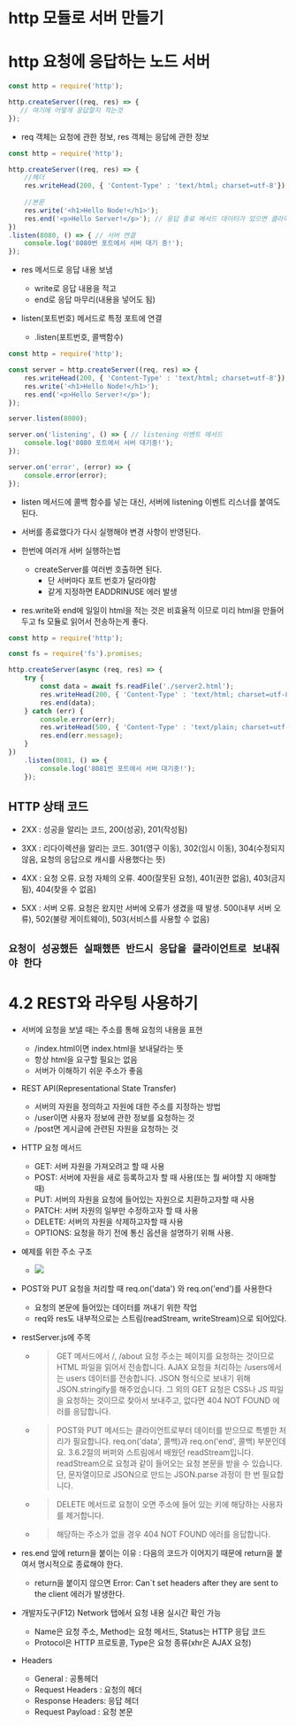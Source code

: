 # http 모듈로 서버 만들기

# http 요청에 응답하는 노드 서버

```javascript
const http = require('http');

http.createServer((req, res) => {
   // 여기에 어떻게 응답할지 적는것
});
```

* req 객체는 요청에 관한 정보, res 객체는 응답에 관한 정보 

```javascript
const http = require('http');

http.createServer((req, res) => {
    //헤더
    res.writeHead(200, { 'Content-Type' : 'text/html; charset=utf-8'}); 
    
    //본문
    res.write('<h1>Hello Node!</h1>');
    res.end('<p>Hello Server!</p>'); // 응답 종료 메서드 데이터가 있으면 클라이언트로 보냄. 
})
.listen(8080, () => { // 서버 연결
    console.log('8080번 포트에서 서버 대기 중!');
});
```

* res 메서드로 응답 내용 보냄
  * write로 응답 내용을 적고
  * end로 응답 마무리(내용을 넣어도 됨)

* listen(포트번호) 메서드로 특정 포트에 연결
    * .listen(포트번호, 콜백함수)


```javascript
const http = require('http');

const server = http.createServer((req, res) => {
    res.writeHead(200, { 'Content-Type' : 'text/html; charset=utf-8'});
    res.write('<h1>Hello Node!</h1>');
    res.end('<p>Hello Server!</p>');
});

server.listen(8080);

server.on('listening', () => { // listening 이벤트 메서드 
    console.log('8080 포트에서 서버 대기중!');
});

server.on('error', (error) => {
    console.error(error);
});
```

* listen 메서드에 콜백 함수를 넣는 대신, 서버에 listening 이벤트 리스너를 붙여도 된다. 

* 서버를 종료했다가 다시 실행해야 변경 사항이 반영된다. 

* 한번에 여러개 서버 실행하는법
  * createServer를 여러번 호출하면 된다.
    * 단 서버마다 포트 번호가 달라야함
    * 같게 지정하면 EADDRINUSE 에러 발생


* res.write와 end에 일일이 html을 적는 것은 비효율적 이므로 미리 html을 만들어 두고 fs 모듈로 읽어서 전송하는게 좋다. 

```javascript
const http = require('http');

const fs = require('fs').promises;

http.createServer(async (req, res) => {
    try {
        const data = await fs.readFile('./server2.html');
        res.writeHead(200, { 'Content-Type' : 'text/html; charset=utf-8'});
        res.end(data);
    } catch (err) {
        console.error(err);
        res.writeHead(500, { 'Content-Type' : 'text/plain; charset=utf-8'});
        res.end(err.message);
    }
})
    .listen(8081, () => {
        console.log('8081번 포트에서 서버 대기중!');
    });
```

## HTTP 상태 코드

* 2XX : 성공을 알리는 코드, 200(성공), 201(작성됨)

* 3XX : 리다이렉션을 알리는 코드. 301(영구 이동), 302(임시 이동), 304(수정되지 않음, 요청의 응답으로 캐시를 사용했다는 뜻)

* 4XX : 요청 오류. 요청 자체의 오류. 400(잘못된 요청), 401(권한 없음), 403(금지됨), 404(찾을 수 없음)

* 5XX : 서버 오류. 요청은 왔지만 서버에 오류가 생겼을 때 발생. 500(내부 서버 오류), 502(불량 게이트웨이), 503(서비스를 사용할 수 없음)

## `요청이 성공했든 실패했뜬 반드시 응답을 클라이언트로 보내줘야 한다`

# 4.2 REST와 라우팅 사용하기

* 서버에 요청을 보낼 때는 주소를 통해 요청의 내용을 표현
  * /index.html이면 index.html을 보내달라는 뜻
  * 항상 html을 요구할 필요는 없음
  * 서버가 이해하기 쉬운 주소가 좋음

* REST API(Representational State Transfer)
  * 서버의 자원을 정의하고 자원에 대한 주소를 지정하는 방법
  * /user이면 사용자 정보에 관한 정보를 요청하는 것
  * /post면 게시글에 관련된 자원을 요청하는 것

* HTTP 요청 메서드

  * GET: 서버 자원을 가져오려고 할 때 사용
  * POST: 서버에 자원을 새로 등록하고자 할 때 사용(또는 뭘 써야할 지 애매할 때)
  * PUT: 서버의 자원을 요청에 들어있는 자원으로 치환하고자할 때 사용
  * PATCH: 서버 자원의 일부만 수정하고자 할 때 사용
  * DELETE: 서버의 자원을 삭제하고자할 때 사용
  * OPTIONS: 요청을 하기 전에 통신 옵션을 설명하기 위해 사용. 


* 예제를 위한 주소 구조
  * ![](images/ea63da3f.png) 

* POST와 PUT 요청을 처리할 때 req.on('data') 와 req.on('end')를 사용한다
  * 요청의 본문에 들어있는 데이터를 꺼내기 위한 작업
  * req와 res도 내부적으로는 스트림(readStream, writeStream)으로 되어있다. 

* restServer.js에 주목
  * > GET 메서드에서 /, /about 요청 주소는 페이지를 요청하는 것이므로 HTML 파일을 읽어서 전송합니다. AJAX 요청을 처리하는 /users에서는 users 데이터를 전송합니다. JSON 형식으로 보내기 위해 JSON.stringify를 해주었습니다. 그 외의 GET 요청은 CSS나 JS 파일을 요청하는 것이므로 찾아서 보내주고, 없다면 404 NOT FOUND 에러를 응답합니다.

  * > POST와 PUT 메서드는 클라이언트로부터 데이터를 받으므로 특별한 처리가 필요합니다. req.on('data', 콜백)과 req.on('end', 콜백) 부분인데요. 3.6.2절의 버퍼와 스트림에서 배웠던 readStream입니다. readStream으로 요청과 같이 들어오는 요청 본문을 받을 수 있습니다. 단, 문자열이므로 JSON으로 만드는 JSON.parse 과정이 한 번 필요합니다.
  * > DELETE 메서드로 요청이 오면 주소에 들어 있는 키에 해당하는 사용자를 제거합니다.
  * > 해당하는 주소가 없을 경우 404 NOT FOUND 에러를 응답합니다.

* res.end 앞에 return을 붙이는 이유 : 다음의 코드가 이어지기 때문에 return을 붙여서 명시적으로 종료해야 한다.
  * return을 붙이지 않으면 Error: Can`t set headers after they are sent to the client 에러가 발생한다. 

* 개발자도구(F12) Network 탭에서 요청 내용 실시간 확인 가능
  * Name은 요청 주소, Method는 요청 메서드, Status는 HTTP 응답 코드
  * Protocol은 HTTP 프로토콜, Type은 요청 종류(xhr은 AJAX 요청)

* Headers
  * General : 공통헤더
  * Request Headers : 요청의 헤더
  * Response Headers: 응답 헤더
  * Request Payload : 요청 본문 


